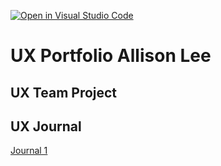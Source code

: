 [![Open in Visual Studio Code](https://classroom.github.com/assets/open-in-vscode-f059dc9a6f8d3a56e377f745f24479a46679e63a5d9fe6f495e02850cd0d8118.svg)](https://classroom.github.com/online_ide?assignment_repo_id=6804891&assignment_repo_type=AssignmentRepo)
# UX Portfolio Allison Lee


## UX Team Project


## UX Journal

[Journal 1](j01/)
